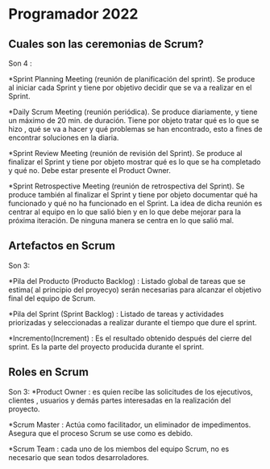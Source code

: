 # Programador 2022

## Cuales son las ceremonias de Scrum?
Son 4 :

*Sprint Planning Meeting (reunión de planificación del sprint). Se produce al iniciar cada
Sprint y tiene por objetivo decidir que se va a realizar en el Sprint.

*Daily Scrum Meeting (reunión periódica). Se produce diariamente, y tiene un máximo de
20 min. de duración. Tiene por objeto tratar qué es lo que se hizo , qué se va a hacer y
qué problemas se han encontrado, esto a fines de encontrar soluciones en la diaria.

*Sprint Review Meeting (reunión de revisión del Sprint). Se produce al finalizar el Sprint y
tiene por objeto mostrar qué es lo que se ha completado y qué no. Debe estar presente el
Product Owner.

*Sprint Retrospective Meeting (reunión de retrospectiva del Sprint). Se produce también al
finalizar el Sprint y tiene por objeto documentar qué ha funcionado y qué no ha funcionado
en el Sprint. La idea de dicha reunión es centrar al equipo en lo que salió bien y en lo que
debe mejorar para la próxima iteración. De ninguna manera se centra en lo que salió mal.


## Artefactos  en Scrum

Son 3:

*Pila del Producto (Producto Backlog) : Listado global de tareas que se estima( al principio del proyecyo)
serán necesarias para alcanzar el objetivo final del equipo de Scrum.

*Pila del Sprint (Sprint Backlog) : Listado de tareas y actividades priorizadas y seleccionadas a realizar 
durante el tiempo que dure el sprint.

*Incremento(Increment) : Es el resultado obtenido después del cierre del sprint.
Es la parte del proyecto producida durante el sprint. 


## Roles en Scrum
Son 3:
*Product Owner : es quien recibe las solicitudes de los ejecutivos, clientes , usuarios y demás partes interesadas en la realización del proyecto.

*Scrum Master : Actúa como facilitador, un eliminador de impedimentos. Asegura que el proceso Scrum se use
como es debido.

*Scrum Team : cada uno de los miembos del equipo Scrum, no es necesario que sean todos desarroladores.
